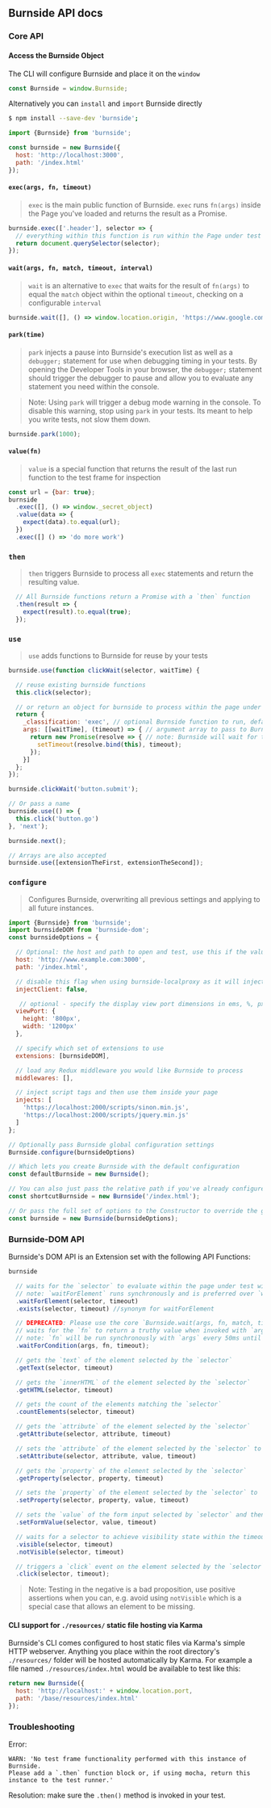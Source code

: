 ## Burnside API docs

### Core API

#### Access the Burnside Object

The CLI will configure Burnside and place it on the `window`
```js
const Burnside = window.Burnside;
```

Alternatively you can `install` and `import` Burnside directly
```bash
$ npm install --save-dev 'burnside';
```
```js
import {Burnside} from 'burnside';

const burnside = new Burnside({
  host: 'http://localhost:3000',
  path: '/index.html'
});
```

#### `exec(args, fn, timeout)`
> `exec` is the main public function of Burnside. `exec` runs `fn(args)` inside the Page you've loaded and returns the result as a Promise.

```js
burnside.exec(['.header'], selector => {
  // everything within this function is run within the Page under test
  return document.querySelector(selector);
});
```

#### `wait(args, fn, match, timeout, interval)`
> `wait` is an alternative to `exec` that waits for the result of `fn(args)` to equal the `match` object within the optional `timeout`, checking on a configurable `interval`

```js
burnside.wait([], () => window.location.origin, 'https://www.google.com');
```

#### `park(time)`
> `park` injects a pause into Burnside's execution list as well as a `debugger;` statement for use when debugging timing in your tests. By opening the Developer Tools in your browser, the `debugger;` statement should trigger the debugger to pause and allow you to evaluate any statement you need within the console.

> Note: Using `park` will trigger a debug mode warning in the console. To disable this warning, stop using `park` in your tests. Its meant to help you write tests, not slow them down.
```js
burnside.park(1000);
```

#### `value(fn)`
> `value` is a special function that returns the result of the last run function to the test frame for inspection

```js
const url = {bar: true};
burnside
  .exec([], () => window._secret_object)
  .value(data => {
    expect(data).to.equal(url);
  })
  .exec([] () => 'do more work')
```

### `then`
> `then` triggers Burnside to process all `exec` statements and return the resulting value.

```js
  // All Burnside functions return a Promise with a `then` function
  .then(result => {
    expect(result).to.equal(true);
  });
```

### `use`
> `use` adds functions to Burnside for reuse by your tests

```js
burnside.use(function clickWait(selector, waitTime) {

  // reuse existing burnside functions
  this.click(selector);

  // or return an object for burnside to process within the page under test
  return {
    _classification: 'exec', // optional Burnside function to run, defaults to `exec`
    args: [[waitTime], (timeout) => { // argument array to pass to Burnside
      return new Promise(resolve => { // note: Burnside will wait for the Promise to resolve
        setTimeout(resolve.bind(this), timeout);
      });
    }]
  };
});

burnside.clickWait('button.submit');

// Or pass a name
burnside.use(() => {
  this.click('button.go')
}, 'next');

burnside.next();

// Arrays are also accepted
burnside.use([extensionTheFirst, extensionTheSecond]);
```

### `configure`

> Configures Burnside, overwriting all previous settings and applying to all future instances.

```js
import {Burnside} from 'burnside';
import burnsideDOM from 'burnside-dom';
const burnsideOptions = {

  // Optional: the host and path to open and test, use this if the values are static and don't change
  host: 'http://www.example.com:3000',
  path: '/index.html',

  // disable this flag when using burnside-localproxy as it will inject the Client automatically
  injectClient: false,

   // optional - specify the display view port dimensions in ems, %, px, etc.
  viewPort: {
    height: '800px',
    width: '1200px'
  },

  // specify which set of extensions to use
  extensions: [burnsideDOM],

  // load any Redux middleware you would like Burnside to process
  middlewares: [],

  // inject script tags and then use them inside your page
  injects: [
    'https://localhost:2000/scripts/sinon.min.js',
    'https://localhost:2000/scripts/jquery.min.js'
  ]
};

// Optionally pass Burnside global configuration settings
Burnside.configure(burnsideOptions)

// Which lets you create Burnside with the default configuration
const defaultBurnside = new Burnside();

// You can also just pass the relative path if you've already configured the host
const shortcutBurnside = new Burnside('/index.html');

// Or pass the full set of options to the Constructor to override the global values for that instance only
const burnside = new Burnside(burnsideOptions);
```

### Burnside-DOM API

Burnside's DOM API is an Extension set with the following API Functions:

```js
burnside

  // waits for the `selector` to evaluate within the page under test within the optional `timeout`
  // note: `waitForElement` runs synchronously and is preferred over `waitForCondition`
  .waitForElement(selector, timeout)
  .exists(selector, timeout) //synonym for waitForElement

  // DEPRECATED: Please use the core `Burnside.wait(args, fn, match, timeout, interval)` in favor of this function
  // waits for the `fn` to return a truthy value when invoked with `args`
  // note: `fn` will be run synchronously with `args` every 50ms until it returns a value
  .waitForCondition(args, fn, timeout);

  // gets the `text` of the element selected by the `selector`
  .getText(selector, timeout)

  // gets the `innerHTML` of the element selected by the `selector`
  .getHTML(selector, timeout)

  // gets the count of the elements matching the `selector`
  .countElements(selector, timeout)

  // gets the `attribute` of the element selected by the `selector`
  .getAttribute(selector, attribute, timeout)

  // sets the `attribute` of the element selected by the `selector` to the `value`
  .setAttribute(selector, attribute, value, timeout)

  // gets the `property` of the element selected by the `selector`
  .getProperty(selector, property, timeout)

  // sets the `property` of the element selected by the `selector` to 'value'
  .setProperty(selector, property, value, timeout)

  // sets the `value` of the form input selected by `selector` and then triggers a change event
  .setFormValue(selector, value, timeout)

  // waits for a selector to achieve visibility state within the timeout
  .visible(selector, timeout)
  .notVisible(selector, timeout)

  // triggers a `click` event on the element selected by the `selector`
  .click(selector, timeout);
```

> Note: Testing in the negative is a bad proposition, use positive assertions when you can, e.g. avoid using `notVisible` which is a special case that allows an element to be missing.


#### CLI support for `./resources/` static file hosting via Karma
Burnside's CLI comes configured to host static files via Karma's simple HTTP webserver. Anything you place within the root directory's `./resources/` folder will be hosted automatically by Karma. For example a file named `./resources/index.html` would be available to test like this:

```js
return new Burnside({
  host: 'http://localhost:' + window.location.port,
  path: '/base/resources/index.html'
});
```

<a name="troubleshooting"></a>
### Troubleshooting

Error:
```
WARN: 'No test frame functionality performed with this instance of Burnside.
Please add a `.then` function block or, if using mocha, return this instance to the test runner.'
```
Resolution: make sure the `.then()` method is invoked in your test.
